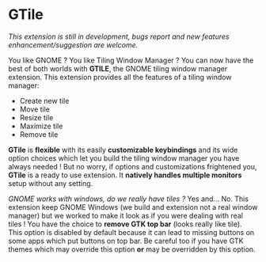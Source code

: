 # GTile

*This extension is still in development, bugs report and new features enhancement/suggestion are welcome.*

You like GNOME ? You like Tiling Window Manager ? You can now have the best of both worlds with **GTILE**, the GNOME tiling window manager extension. This extension provides all the features of a tiling window manager:
- Create new tile
- Move tile
- Resize tile
- Maximize tile
- Remove tile

**GTile** is **flexible** with its easily **customizable keybindings** and its wide option choices which let you build the tiling window manager you have always needed ! But no worry, if options and customizations frightened you, **GTile** is a ready to use extension. It **natively handles multiple monitors** setup without any setting.

*GNOME works with windows, do we really have tiles ?* Yes and... No. This extension keep GNOME Windows (we build and extension not a real window manager) but we worked to make it look as if you were dealing with real tiles ! You have the choice to **remove GTK top bar** (looks really like tile). This option is disabled by default because it can lead to missing buttons on some apps which put buttons on top bar. Be careful too if you have GTK themes which may override this option **or** may be overridden by this option.